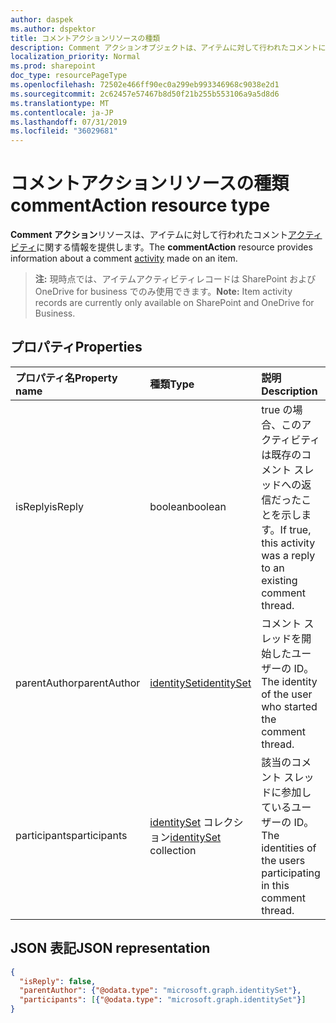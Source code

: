 ```yaml
---
author: daspek
ms.author: dspektor
title: コメントアクションリソースの種類
description: Comment アクションオブジェクトは、アイテムに対して行われたコメントについての情報を提供します。
localization_priority: Normal
ms.prod: sharepoint
doc_type: resourcePageType
ms.openlocfilehash: 72502e466ff90ec0a299eb993346968c9038e2d1
ms.sourcegitcommit: 2c62457e57467b8d50f21b255b553106a9a5d8d6
ms.translationtype: MT
ms.contentlocale: ja-JP
ms.lasthandoff: 07/31/2019
ms.locfileid: "36029681"
---
```

# <a name="commentaction-resource-type"></a><span data-ttu-id="6fb7b-103">コメントアクションリソースの種類</span><span class="sxs-lookup"><span data-stu-id="6fb7b-103">commentAction resource type</span></span>

<span data-ttu-id="6fb7b-104">**Comment アクション**リソースは、アイテムに対して行われたコメント[アクティビティ][]に関する情報を提供します。</span><span class="sxs-lookup"><span data-stu-id="6fb7b-104">The **commentAction** resource provides information about a comment [activity][] made on an item.</span></span>

><span data-ttu-id="6fb7b-105">**注:** 現時点では、アイテムアクティビティレコードは SharePoint および OneDrive for business でのみ使用できます。</span><span class="sxs-lookup"><span data-stu-id="6fb7b-105">**Note:** Item activity records are currently only available on SharePoint and OneDrive for Business.</span></span>

[アクティビティ]: itemactivity.md
[activity]: itemactivity.md

## <a name="properties"></a><span data-ttu-id="6fb7b-107">プロパティ</span><span class="sxs-lookup"><span data-stu-id="6fb7b-107">Properties</span></span>

| <span data-ttu-id="6fb7b-108">プロパティ名</span><span class="sxs-lookup"><span data-stu-id="6fb7b-108">Property name</span></span>    | <span data-ttu-id="6fb7b-109">種類</span><span class="sxs-lookup"><span data-stu-id="6fb7b-109">Type</span></span>                       | <span data-ttu-id="6fb7b-110">説明</span><span class="sxs-lookup"><span data-stu-id="6fb7b-110">Description</span></span>
|:-----------------|:---------------------------|:-----------------------------
| <span data-ttu-id="6fb7b-111">isReply</span><span class="sxs-lookup"><span data-stu-id="6fb7b-111">isReply</span></span>          | <span data-ttu-id="6fb7b-112">boolean</span><span class="sxs-lookup"><span data-stu-id="6fb7b-112">boolean</span></span>                    | <span data-ttu-id="6fb7b-113">true の場合、このアクティビティは既存のコメント スレッドへの返信だったことを示します。</span><span class="sxs-lookup"><span data-stu-id="6fb7b-113">If true, this activity was a reply to an existing comment thread.</span></span>
| <span data-ttu-id="6fb7b-114">parentAuthor</span><span class="sxs-lookup"><span data-stu-id="6fb7b-114">parentAuthor</span></span>     | <span data-ttu-id="6fb7b-115">[identitySet][]</span><span class="sxs-lookup"><span data-stu-id="6fb7b-115">[identitySet][]</span></span>            | <span data-ttu-id="6fb7b-116">コメント スレッドを開始したユーザーの ID。</span><span class="sxs-lookup"><span data-stu-id="6fb7b-116">The identity of the user who started the comment thread.</span></span>
| <span data-ttu-id="6fb7b-117">participants</span><span class="sxs-lookup"><span data-stu-id="6fb7b-117">participants</span></span>     | <span data-ttu-id="6fb7b-118">[identitySet][] コレクション</span><span class="sxs-lookup"><span data-stu-id="6fb7b-118">[identitySet][] collection</span></span> | <span data-ttu-id="6fb7b-119">該当のコメント スレッドに参加しているユーザーの ID。</span><span class="sxs-lookup"><span data-stu-id="6fb7b-119">The identities of the users participating in this comment thread.</span></span>

[identitySet]: identityset.md

## <a name="json-representation"></a><span data-ttu-id="6fb7b-121">JSON 表記</span><span class="sxs-lookup"><span data-stu-id="6fb7b-121">JSON representation</span></span>

<!-- {
  "blockType": "resource",
  "optionalProperties": [ ],
  "@type": "microsoft.graph.commentAction"
}-->

```json
{
  "isReply": false,
  "parentAuthor": {"@odata.type": "microsoft.graph.identitySet"},
  "participants": [{"@odata.type": "microsoft.graph.identitySet"}]
}
```
<!--
{
  "type": "#page.annotation",
  "description": "The commentAction object provides information about a comment that was made on an item.",
  "keywords": "activities,activity,action,comment",
  "section": "documentation",
  "tocPath": "Resources/commentAction",
  "suppressions": []
}
-->

